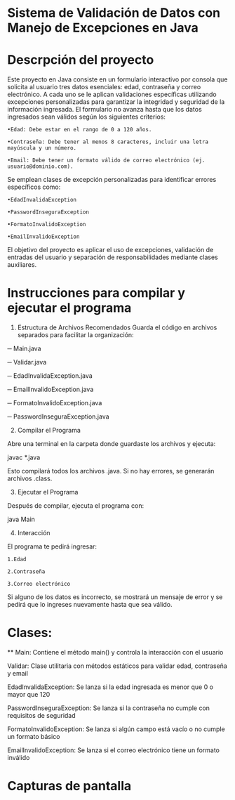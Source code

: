 # Sistema de Validación de Datos con Manejo de Excepciones en Java
# Descrpción del proyecto
Este proyecto en Java consiste en un formulario interactivo por consola que solicita al usuario tres datos esenciales: edad, contraseña y correo electrónico. A cada uno se le aplican validaciones específicas utilizando excepciones personalizadas para garantizar la integridad y seguridad de la información ingresada.
El formulario no avanza hasta que los datos ingresados sean válidos según los siguientes criterios:

	•Edad: Debe estar en el rango de 0 a 120 años.
 
	•Contraseña: Debe tener al menos 8 caracteres, incluir una letra mayúscula y un número.
 
	•Email: Debe tener un formato válido de correo electrónico (ej. usuario@dominio.com).

Se emplean clases de excepción personalizadas para identificar errores específicos como:

	•EdadInvalidaException
 
	•PasswordInseguraException
 
	•FormatoInvalidoException
 
	•EmailInvalidoException

El objetivo del proyecto es aplicar el uso de excepciones, validación de entradas del usuario y separación de responsabilidades mediante clases auxiliares.

# Instrucciones para compilar y ejecutar el programa
1. Estructura de Archivos Recomendados
Guarda el código en archivos separados para facilitar la organización:

─ Main.java

─ Validar.java

─ EdadInvalidaException.java

─ EmailInvalidoException.java

─ FormatoInvalidoException.java

─ PasswordInseguraException.java

2. Compilar el Programa

Abre una terminal en la carpeta donde guardaste los archivos y ejecuta:

javac *.java

Esto compilará todos los archivos .java. Si no hay errores, se generarán archivos .class.

3. Ejecutar el Programa

Después de compilar, ejecuta el programa con:

java Main

4. Interacción

El programa te pedirá ingresar:

	1.Edad
 
	2.Contraseña
 
	3.Correo electrónico

Si alguno de los datos es incorrecto, se mostrará un mensaje de error y se pedirá que lo ingreses nuevamente hasta que sea válido.

# Clases:

** Main: Contiene el método main() y controla la interacción con el usuario

Validar: Clase utilitaria con métodos estáticos para validar edad, contraseña y email

EdadInvalidaException: Se lanza si la edad ingresada es menor que 0 o mayor que 120

PasswordInseguraException: Se lanza si la contraseña no cumple con requisitos de seguridad

FormatoInvalidoException: Se lanza si algún campo está vacío o no cumple un formato básico

EmailInvalidoException: Se lanza si el correo electrónico tiene un formato inválido

# Capturas de pantalla
